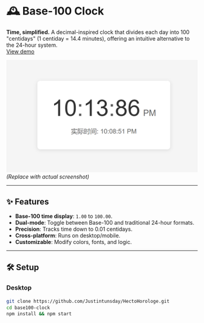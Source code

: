 # 🕰️ Base-100 Clock 

**Time, simplified.** A decimal-inspired clock that divides each day into 100 "centidays" (1 centiday = 14.4 minutes), offering an intuitive alternative to the 24-hour system.  
<a href="http://154.21.200.21/%E7%99%BE%E8%BF%9B%E5%88%B6%E4%BA%AB%E5%8F%97%E8%80%85%E6%96%B0%E7%89%88%E6%9C%AC.html" target="_blank">View demo</a>

![Demo Screenshot](demo.png) *(Replace with actual screenshot)*  

---

## ✨ Features  
- **Base-100 time display**: `1.00` to `100.00`.  
- **Dual-mode**: Toggle between Base-100 and traditional 24-hour formats.  
- **Precision**: Tracks time down to 0.01 centidays.  
- **Cross-platform**: Runs on desktop/mobile.  
- **Customizable**: Modify colors, fonts, and logic.  

---

## 🛠️ Setup  

### Desktop  
```bash
git clone https://github.com/Justintunsday/HectoHorologe.git 
cd base100-clock  
npm install && npm start
